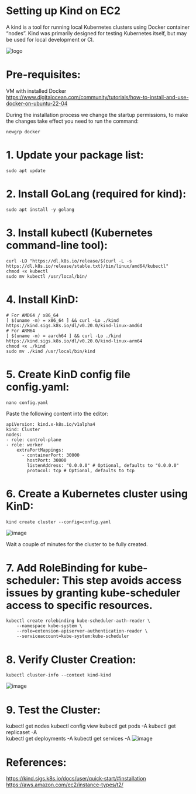 # Setting up Kind on EC2
A kind is a tool for running local Kubernetes clusters using Docker container “nodes”. Kind was primarily designed for testing Kubernetes itself, but may be used for local development or CI.

![logo](https://github.com/user-attachments/assets/738051de-901d-465c-aec6-1196e73ad0d3)

# Pre-requisites:

VM with installed Docker https://www.digitalocean.com/community/tutorials/how-to-install-and-use-docker-on-ubuntu-22-04

During the installation process we change the startup permissions, to make the changes take effect you need to run the command:
```
newgrp docker
```

# 1.  Update your package list:
```
sudo apt update
```

# 2. Install GoLang (required for kind):
```
sudo apt install -y golang
```
# 3. Install kubectl (Kubernetes command-line tool):
```
curl -LO "https://dl.k8s.io/release/$(curl -L -s https://dl.k8s.io/release/stable.txt)/bin/linux/amd64/kubectl"
chmod +x kubectl
sudo mv kubectl /usr/local/bin/
```
# 4. Install KinD:
```
# For AMD64 / x86_64
[ $(uname -m) = x86_64 ] && curl -Lo ./kind https://kind.sigs.k8s.io/dl/v0.20.0/kind-linux-amd64
# For ARM64
[ $(uname -m) = aarch64 ] && curl -Lo ./kind https://kind.sigs.k8s.io/dl/v0.20.0/kind-linux-arm64
chmod +x ./kind
sudo mv ./kind /usr/local/bin/kind
```
# 5. Create KinD config file config.yaml:
```
nano config.yaml
```
Paste the following content into the editor:
```
apiVersion: kind.x-k8s.io/v1alpha4
kind: Cluster
nodes:
- role: control-plane
- role: worker
    extraPortMappings:
      - containerPort: 30000
        hostPort: 30000
        listenAddress: "0.0.0.0" # Optional, defaults to "0.0.0.0"
        protocol: tcp # Optional, defaults to tcp
  ```
# 6. Create a Kubernetes cluster using KinD:
```
kind create cluster --config=config.yaml
```
![image](https://github.com/user-attachments/assets/bfd19457-5f56-4823-8275-126b37b328ed)

Wait a couple of minutes for the cluster to be fully created.

# 7. Add RoleBinding for kube-scheduler: This step avoids access issues by granting  kube-scheduler access to specific resources.
```
kubectl create rolebinding kube-scheduler-auth-reader \
    --namespace kube-system \
    --role=extension-apiserver-authentication-reader \
    --serviceaccount=kube-system:kube-scheduler
```
# 8. Verify Cluster Creation:
```
kubectl cluster-info --context kind-kind
```
![image](https://github.com/user-attachments/assets/1e720574-ceaa-4849-bae9-6c701d142755)

# 9. Test the Cluster:

kubectl get nodes
kubectl config view
kubectl get pods -A
kubectl get replicaset -A   
kubectl get deployments -A
kubectl get services -A
![image](https://github.com/user-attachments/assets/2a0a0ab3-4314-4339-b63b-24d4017759c9)

# References:
https://kind.sigs.k8s.io/docs/user/quick-start/#installation
https://aws.amazon.com/ec2/instance-types/t2/
